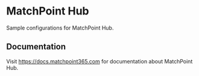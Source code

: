 # MatchPoint Hub
Sample configurations for MatchPoint Hub.

## Documentation
Visit https://docs.matchpoint365.com for documentation about MatchPoint Hub.
